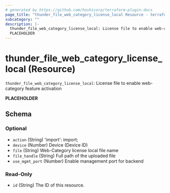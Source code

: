 ```yaml
---
# generated by https://github.com/hashicorp/terraform-plugin-docs
page_title: "thunder_file_web_category_license_local Resource - terraform-provider-thunder"
subcategory: ""
description: |-
  thunder_file_web_category_license_local: License file to enable web-category feature activation
  PLACEHOLDER
---
```


# thunder_file_web_category_license_local (Resource)

`thunder_file_web_category_license_local`: License file to enable web-category feature activation

__PLACEHOLDER__



<!-- schema generated by tfplugindocs -->
## Schema

### Optional

- `action` (String) 'import': import;
- `device` (Number) Device (Device ID)
- `file` (String) Web-Category license local file name
- `file_handle` (String) Full path of the uploaded file
- `use_mgmt_port` (Number) Enable management port for backend

### Read-Only

- `id` (String) The ID of this resource.


